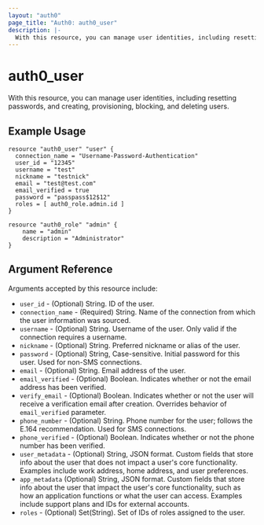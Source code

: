 ```yaml
---
layout: "auth0"
page_title: "Auth0: auth0_user"
description: |-
  With this resource, you can manage user identities, including resetting passwords, and creating, provisioning, blocking, and deleting users.
---
```


# auth0_user

With this resource, you can manage user identities, including resetting passwords, and creating, provisioning, blocking, and deleting users.

## Example Usage

```hcl
resource "auth0_user" "user" {
  connection_name = "Username-Password-Authentication"
  user_id = "12345"
  username = "test"
  nickname = "testnick"
  email = "test@test.com"
  email_verified = true
  password = "passpass$12$12"
  roles = [ auth0_role.admin.id ]
}

resource "auth0_role" "admin" {
	name = "admin"
	description = "Administrator"
}
```

## Argument Reference

Arguments accepted by this resource include:

* `user_id` - (Optional) String. ID of the user.
* `connection_name` - (Required) String. Name of the connection from which the user information was sourced.
* `username` - (Optional) String. Username of the user. Only valid if the connection requires a username.
* `nickname` - (Optional) String. Preferred nickname or alias of the user.
* `password` - (Optional) String, Case-sensitive. Initial password for this user. Used for non-SMS connections.
* `email` - (Optional) String. Email address of the user.
* `email_verified` - (Optional) Boolean. Indicates whether or not the email address has been verified.
* `verify_email` - (Optional) Boolean. Indicates whether or not the user will receive a verification email after creation. Overrides behavior of `email_verified` parameter.
* `phone_number` - (Optional) String. Phone number for the user; follows the E.164 recommendation. Used for SMS connections. 
* `phone_verified` - (Optional) Boolean. Indicates whether or not the phone number has been verified.
* `user_metadata` - (Optional) String, JSON format. Custom fields that store info about the user that does not impact a user's core functionality. Examples include work address, home address, and user preferences.
* `app_metadata` (Optional) String, JSON format. Custom fields that store info about the user that impact the user's core functionality, such as how an application functions or what the user can access. Examples include support plans and IDs for external accounts.
* `roles` - (Optional) Set(String). Set of IDs of roles assigned to the user.

